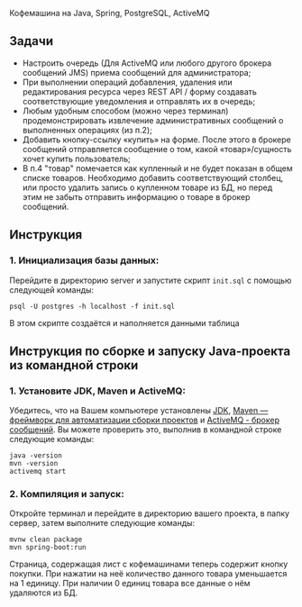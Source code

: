 Кофемашина на Java, Spring, PostgreSQL, ActiveMQ
## Задачи
- Настроить очередь (Для ActiveMQ или любого другого брокера сообщений JMS) приема сообщений для администратора;
- При выполнении операций добавления, удаления или редактирования ресурса через REST API / форму создавать
  соответствующие уведомления и отправлять их в очередь;
- Любым удобным способом (можно через терминал) продемонстрировать извлечение административных сообщений о выполненных
  операциях (из п.2);
- Добавить кнопку-ссылку «купить» на форме. После этого в брокере сообщений отправляется сообщение о том, какой
  «товар»/сущность хочет купить пользователь;
- В п.4 "товар" помечается как купленный и не будет показан в общем списке товаров.
  Необходимо добавить соответствующий столбец, или просто удалить запись о купленном товаре из БД, но перед этим не
  забыть отправить информацию о товаре в брокер сообщений.

## Инструкция

### 1. Инициализация базы данных:

Перейдите в директорию server и запустите скрипт ```init.sql``` с помощью следующей команды:

```
psql -U postgres -h localhost -f init.sql
```

В этом скрипте cоздаётся и наполняется данными таблица

## Инструкция по сборке и запуску Java-проекта из командной строки

### 1. Установите JDK, Maven и ActiveMQ:

Убедитесь, что на Вашем компьютере
установлены [JDK](https://www.oracle.com/java/technologies/downloads/), [Maven — фреймворк для автоматизации сборки проектов](https://maven.apache.org/)
и [ActiveMQ - брокер сообщений](https://activemq.apache.org/components/classic/download/).
Вы можете проверить это,
выполнив в командной строке следующие команды:

```
java -version
mvn -version
activemq start
```

### 2. Компиляция и запуск:

Откройте терминал и перейдите в директорию вашего проекта, в папку сервер, затем выполните следующие команды:

```
mvnw clean package
mvn spring-boot:run
```
Страница, содержащая лист с кофемашинами теперь содержит кнопку покупки.
При нажатии на неё количество данного товара уменьшается на 1 единицу.
При наличии 0 единиц товара все данные о нём удаляются из БД.
